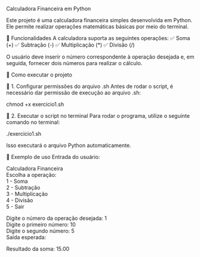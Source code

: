 Calculadora Financeira em Python  

Este projeto é uma calculadora financeira simples desenvolvida em Python. Ele permite realizar operações matemáticas básicas por meio do terminal.  


📌 Funcionalidades
A calculadora suporta as seguintes operações:
✅ Soma (+)
✅ Subtração (-)
✅ Multiplicação (*)
✅ Divisão (/)

O usuário deve inserir o número correspondente à operação desejada e, em seguida, fornecer dois números para realizar o cálculo.

📂 Como executar o projeto  

🔹 1. Configurar permissões do arquivo .sh
Antes de rodar o script, é necessário dar permissão de execução ao arquivo .sh:

chmod +x exercicio1.sh

🔹 2. Executar o script no terminal
Para rodar o programa, utilize o seguinte comando no terminal:

./exercicio1.sh  

Isso executará o arquivo Python automaticamente.

📌 Exemplo de uso
Entrada do usuário:

Calculadora Financeira  
Escolha a operação:  
1 - Soma  
2 - Subtração  
3 - Multiplicação  
4 - Divisão  
5 - Sair  

Digite o número da operação desejada: 1  
Digite o primeiro número: 10  
Digite o segundo número: 5  
Saída esperada:

Resultado da soma: 15.00
